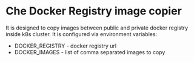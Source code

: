 # Che Docker Registry image copier

It is designed to copy images between public and private docker registry inside k8s cluster. It is configured via environment variables:

* DOCKER_REGISTRY - docker registry url
* DOCKER_IMAGES - list of comma separated images to copy
